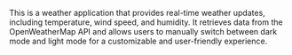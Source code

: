This is a weather application that provides real-time weather updates, including temperature, wind speed, and humidity. It retrieves data from the OpenWeatherMap API and allows users to manually switch between dark mode and light mode for a customizable and user-friendly experience.
